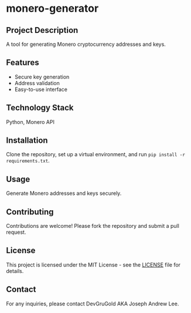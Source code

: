 
# monero-generator

## Project Description
A tool for generating Monero cryptocurrency addresses and keys.

## Features
- Secure key generation
- Address validation
- Easy-to-use interface

## Technology Stack
Python, Monero API

## Installation
Clone the repository, set up a virtual environment, and run `pip install -r requirements.txt`.

## Usage
Generate Monero addresses and keys securely.

## Contributing
Contributions are welcome! Please fork the repository and submit a pull request.

## License
This project is licensed under the MIT License - see the [LICENSE](LICENSE) file for details.

## Contact
For any inquiries, please contact DevGruGold AKA Joseph Andrew Lee.
